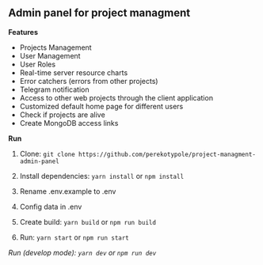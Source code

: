 ## Admin panel for project managment



**Features**
- Projects Management
- User Management
- User Roles
- Real-time server resource charts
- Error catchers (errors from other projects) 
- Telegram notification
- Access to other web projects through the client application
- Customized default home page for different users
- Check if projects are alive
- Create MongoDB access links


**Run**

1. Clone:
`git clone https://github.com/perekotypole/project-managment-admin-panel`

2. Install dependencies:
`yarn install` or `npm install`

3. Rename .env.example to .env

4. Config data in .env

5. Create build:
`yarn build` or `npm run build`

6. Run:
`yarn start` or `npm run start`

*Run (develop mode):
`yarn dev` or `npm run dev`*
